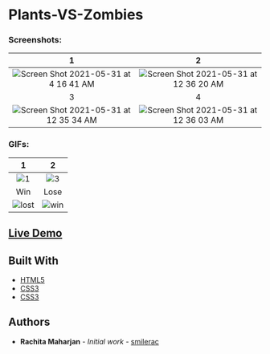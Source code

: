 # Plants-VS-Zombies


### Screenshots:

| 1 | 2 |
 :-------------------------:  |  :-------------------------:
![Screen Shot 2021-05-31 at 4 16 41 AM](https://user-images.githubusercontent.com/28466502/120122199-1d59a900-c1c7-11eb-9190-3fce0897d4d8.png) | ![Screen Shot 2021-05-31 at 12 36 20 AM](https://user-images.githubusercontent.com/28466502/120122165-e84d5680-c1c6-11eb-83f9-6fe713fef05a.png)
| 3 | 4 |
![Screen Shot 2021-05-31 at 12 35 34 AM](https://user-images.githubusercontent.com/28466502/120122169-ebe0dd80-c1c6-11eb-9600-9a34be318e57.png) | ![Screen Shot 2021-05-31 at 12 36 03 AM](https://user-images.githubusercontent.com/28466502/120122170-edaaa100-c1c6-11eb-9af6-3b12e37d43a1.png)


### GIFs:

| 1 | 2 |
 :-------------------------:| :-------------------------: 
 ![1](https://user-images.githubusercontent.com/28466502/120121917-bc7da100-c1c5-11eb-9e21-baeba3b53306.gif) | ![3](https://user-images.githubusercontent.com/28466502/120121919-bdaece00-c1c5-11eb-8b78-16411f5e77cc.gif) 
| Win | Lose |
![lost](https://user-images.githubusercontent.com/28466502/120121912-b7205680-c1c5-11eb-9485-cd50347f05c2.gif) | ![win](https://user-images.githubusercontent.com/28466502/120121916-bab3dd80-c1c5-11eb-8ad2-38529edab125.gif)






## [Live Demo](https://smilerac.github.io/Plants-VS-Zombies)

## Built With

* [HTML5](https://devdocs.io/html/)
* [CSS3](https://devdocs.io/css/)
* [CSS3](https://devdocs.io/javascript/)



## Authors

* **Rachita Maharjan** - *Initial work* - [smilerac](https://github.com/smilerac)






